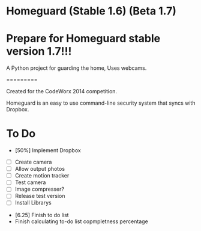 Homeguard (Stable 1.6) (Beta 1.7)
=========
Prepare for Homeguard stable version 1.7!!!
===

A Python project for guarding the home, Uses webcams.

=========

  Created for the CodeWorx 2014 competition.

  Homeguard is an easy to use command-line security system that syncs with Dropbox.

To Do
=========

- [50%] Implement Dropbox
- [ ] Create camera
- [ ] Allow output photos
- [ ] Create motion tracker
- [ ] Test camera
- [ ] Image compresser?
- [ ] Release test version
- [ ] Install Librarys
- [6.25] Finish to do list
- Finish calculating to-do list copmpletness percentage
